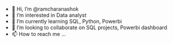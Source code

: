 - 👋 Hi, I’m @ramcharanashok
- 👀 I’m interested in Data analyst
- 🌱 I’m currently learning SQL, Python, Powerbi
- 💞️ I’m looking to collaborate on SQL projects, Powerbi dashboard
- 📫 How to reach me ...

<!---
ramcharanashok/ramcharanashok is a ✨ special ✨ repository because its `README.md` (this file) appears on your GitHub profile.
You can click the Preview link to take a look at your changes.
--->
